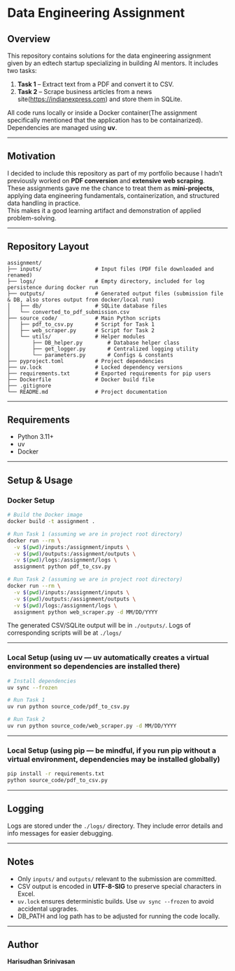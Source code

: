 # Data Engineering Assignment

## Overview

This repository contains solutions for the data engineering assignment given by an edtech startup specializing in building AI mentors. 
It includes two tasks:

1. **Task 1** – Extract text from a PDF and convert it to CSV.
2. **Task 2** – Scrape business articles from a news site(https://indianexpress.com) and store them in SQLite.

All code runs locally or inside a Docker container(The assignment specifically mentioned that the application has to be containarized). 
Dependencies are managed using **uv**.

---

## Motivation

I decided to include this repository as part of my portfolio because I hadn’t previously worked on **PDF conversion** and **extensive web scraping**.  
These assignments gave me the chance to treat them as **mini-projects**, applying data engineering fundamentals, containerization, and structured data handling in practice.  
This makes it a good learning artifact and demonstration of applied problem-solving.


---

## Repository Layout




```
assignment/
├── inputs/                 # Input files (PDF file downloaded and renamed)
├── logs/                   # Empty directory, included for log persistence during docker run
├── outputs/                # Generated output files (submission file & DB, also stores output from docker/local run)
│   ├── db/                 # SQLite database files
│   └── converted_to_pdf_submission.csv
├── source_code/            # Main Python scripts
│   ├── pdf_to_csv.py       # Script for Task 1
│   ├── web_scraper.py      # Script for Task 2
│   └── utils/              # Helper modules
│       ├── DB_helper.py        # Database helper class
│       ├── get_logger.py       # Centralized logging utility
│       └── parameters.py       # Configs & constants
├── pyproject.toml          # Project dependencies
├── uv.lock                 # Locked dependency versions
├── requirements.txt        # Exported requirements for pip users
├── Dockerfile              # Docker build file
├── .gitignore
└── README.md               # Project documentation

```

---

## Requirements

* Python 3.11+
* uv
* Docker

---

## Setup & Usage

### Docker Setup

```bash
# Build the Docker image
docker build -t assignment .

# Run Task 1 (assuming we are in project root directory)
docker run --rm \
  -v $(pwd)/inputs:/assignment/inputs \
  -v $(pwd)/outputs:/assignment/outputs \
  -v $(pwd)/logs:/assignment/logs \
  assignment python pdf_to_csv.py 

# Run Task 2 (assuming we are in project root directory)
docker run --rm \
  -v $(pwd)/inputs:/assignment/inputs \
  -v $(pwd)/outputs:/assignment/outputs \
  -v $(pwd)/logs:/assignment/logs \
  assignment python web_scraper.py -d MM/DD/YYYY
```

The generated CSV/SQLite output will be in `./outputs/`. Logs of corresponding scripts will be at `./logs/`

---

### Local Setup (using uv — uv automatically creates a virtual environment so dependencies are installed there)

```bash
# Install dependencies  
uv sync --frozen

# Run Task 1 
uv run python source_code/pdf_to_csv.py

# Run Task 2 
uv run python source_code/web_scraper.py -d MM/DD/YYYY
```

---

### Local Setup (using pip — be mindful, if you run pip without a virtual environment, dependencies may be installed globally)

```bash
pip install -r requirements.txt
python source_code/pdf_to_csv.py
```

---

## Logging

Logs are stored under the `./logs/` directory.
They include error details and info messages for easier debugging.

---

## Notes

* Only `inputs/` and `outputs/` relevant to the submission are committed.
* CSV output is encoded in **UTF-8-SIG** to preserve special characters in Excel.
* `uv.lock` ensures deterministic builds. Use `uv sync --frozen` to avoid accidental upgrades.
* DB_PATH and log path has to be adjusted for running the code locally.
---

## Author

**Harisudhan Srinivasan**
